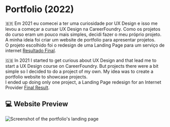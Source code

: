 # Portfolio (2022)
🇧🇷 Em 2021 eu comecei a ter uma curiosidade por UX Design e isso me levou a começar a cursar UX Design na CareerFoundry. Como os projetos do curso eram um pouco mais simples, decidi fazer o meu próprio projeto. A minha ideia foi criar um website de portfolio para apresentar projetos.<br/>
O projeto escolhido foi o redesign de uma Landing Page para um serviço de internet [Resultado Final](https://www.behance.net/gallery/235735233/Sumicity-Landing-Page-Redesign-%282022%29).

🇬🇧 In 2021 I started to get curious about UX Design and that lead me to start a UX Design course on CareerFoundry. But projects there were a bit simple so I decided to do a project of my own. My idea was to create a portfolio website to showcase projects.<br/>
I ended up doing only one project, a Landing Page redesign for an Internet Provider [Final Result](https://www.behance.net/gallery/235735233/Sumicity-Landing-Page-Redesign-%282022%29).

## 💻 Website Preview

![Screenshot of the portfolio's landing page](.)
